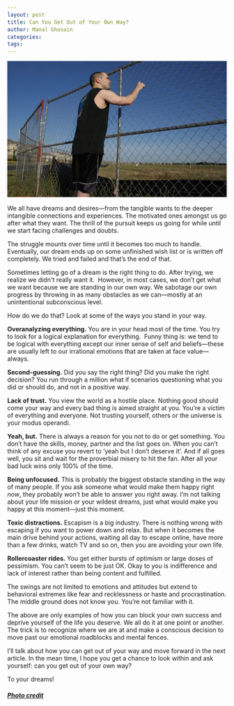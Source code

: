 ```yaml
---
layout: post
title: Can You Get Out of Your Own Way?
author: Manal Ghosain
categories:
tags:
---
```


![Behind the fence](/images/stuck-fence.jpg)

We all have dreams and desires—from the tangible wants to the deeper intangible connections and experiences. The motivated ones amongst us go after what they want. The thrill of the pursuit keeps us going for while until we start facing challenges and doubts. 

The struggle mounts over time until it becomes too much to handle. Eventually, our dream ends up on some unfinished wish list or is written off completely. We tried and failed and that’s the end of that. 

Sometimes letting go of a dream is the right thing to do. After trying, we realize we didn't really want it.  However, in most cases, we don’t get what we want because we are standing in our own way. We sabotage our own progress by throwing in as many obstacles as we can—mostly at an unintentional subconscious level. 

How do we do that? Look at some of the ways you stand in your way. 

**Overanalyzing everything.** You are in your head most of the time. You try to look for a logical explanation for everything.  Funny thing is: we tend to be logical with everything except our inner sense of self and beliefs—these are usually left to our irrational emotions that are taken at face value—always. 

**Second-guessing.** Did you say the right thing? Did you make the right decision? You run through a million what if scenarios questioning what you did or should do, and not in a positive way. 

**Lack of trust.** You view the world as a hostile place. Nothing good should come your way and every bad thing is aimed straight at you. You’re a victim of everything and everyone. Not trusting yourself, others or the universe is your modus operandi. 

**Yeah, but.** There is always a reason for you not to do or get something. You don’t have the skills, money, partner and the list goes on. When you can’t think of any excuse you revert to ‘yeah but I don’t deserve it’. And if all goes well, you sit and wait for the proverbial misery to hit the fan. After all your bad luck wins only 100% of the time. 

**Being unfocused.** This is probably the biggest obstacle standing in the way of many people. If you ask someone what would make them happy right _now_, they probably won’t be able to answer you right away. I’m not talking about your life mission or your wildest dreams, just what would make you happy at this moment—just this moment. 

**Toxic distractions.** Escapism is a big industry. There is nothing wrong with escaping if you want to power down and relax. But when it becomes the main drive behind your actions, waiting all day to escape online, have more than a few drinks, watch TV and so on, then you are avoiding your own life. 

**Rollercoaster rides.** You get either bursts of optimism or large doses of pessimism. You can’t seem to be just OK. Okay to you is indifference and lack of interest rather than being content and fulfilled. 

The swings are not limited to emotions and attitudes but extend to behavioral extremes like fear and recklessness or haste and procrastination. The middle ground does not know you. You’re not familiar with it. 

The above are only examples of how you can block your own success and deprive yourself of the life you deserve. We all do it at one point or another. The trick is to recognize where we are at and make a conscious decision to move past our emotional roadblocks and mental fences. 

I’ll talk about how you can get out of your way and move forward in the next article. In the mean time, I hope you get a chance to look within and ask yourself: can you get out of your own way? 

To your dreams! 

##### [Photo credit](http://www.flickr.com/photos/ncanup/3527361082/)